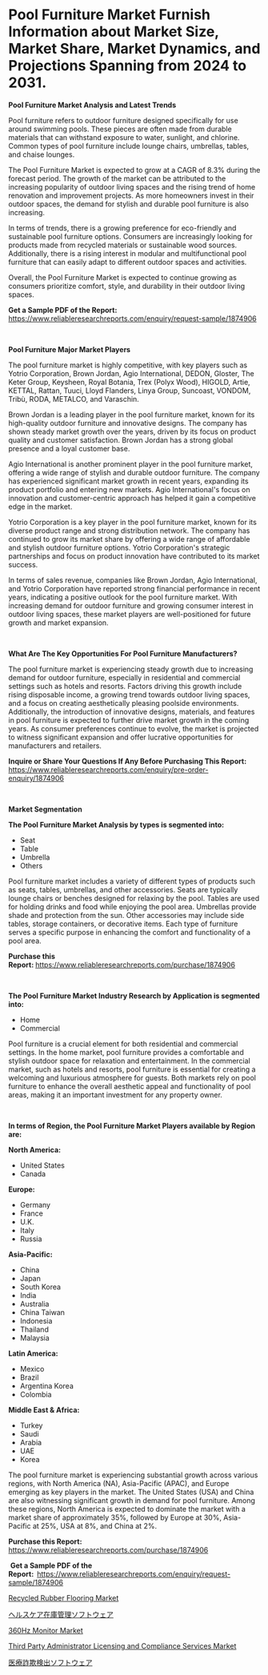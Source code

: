 <p><h1>Pool Furniture Market Furnish Information about Market Size, Market Share, Market Dynamics, and Projections Spanning from 2024 to 2031.</h1></p><p><strong>Pool Furniture Market Analysis and Latest Trends</strong></p>
<p><p>Pool furniture refers to outdoor furniture designed specifically for use around swimming pools. These pieces are often made from durable materials that can withstand exposure to water, sunlight, and chlorine. Common types of pool furniture include lounge chairs, umbrellas, tables, and chaise lounges.</p><p>The Pool Furniture Market is expected to grow at a CAGR of 8.3% during the forecast period. The growth of the market can be attributed to the increasing popularity of outdoor living spaces and the rising trend of home renovation and improvement projects. As more homeowners invest in their outdoor spaces, the demand for stylish and durable pool furniture is also increasing.</p><p>In terms of trends, there is a growing preference for eco-friendly and sustainable pool furniture options. Consumers are increasingly looking for products made from recycled materials or sustainable wood sources. Additionally, there is a rising interest in modular and multifunctional pool furniture that can easily adapt to different outdoor spaces and activities.</p><p>Overall, the Pool Furniture Market is expected to continue growing as consumers prioritize comfort, style, and durability in their outdoor living spaces.</p></p>
<p><strong>Get a Sample PDF of the Report:&nbsp;</strong> <a href="https://www.reliableresearchreports.com/enquiry/request-sample/1874906">https://www.reliableresearchreports.com/enquiry/request-sample/1874906</a></p>
<p>&nbsp;</p>
<p><strong>Pool Furniture Major Market Players</strong></p>
<p><p>The pool furniture market is highly competitive, with key players such as Yotrio Corporation, Brown Jordan, Agio International, DEDON, Gloster, The Keter Group, Keysheen, Royal Botania, Trex (Polyx Wood), HIGOLD, Artie, KETTAL, Rattan, Tuuci, Lloyd Flanders, Linya Group, Suncoast, VONDOM, Tribù, RODA, METALCO, and Varaschin.</p><p>Brown Jordan is a leading player in the pool furniture market, known for its high-quality outdoor furniture and innovative designs. The company has shown steady market growth over the years, driven by its focus on product quality and customer satisfaction. Brown Jordan has a strong global presence and a loyal customer base.</p><p>Agio International is another prominent player in the pool furniture market, offering a wide range of stylish and durable outdoor furniture. The company has experienced significant market growth in recent years, expanding its product portfolio and entering new markets. Agio International's focus on innovation and customer-centric approach has helped it gain a competitive edge in the market.</p><p>Yotrio Corporation is a key player in the pool furniture market, known for its diverse product range and strong distribution network. The company has continued to grow its market share by offering a wide range of affordable and stylish outdoor furniture options. Yotrio Corporation's strategic partnerships and focus on product innovation have contributed to its market success.</p><p>In terms of sales revenue, companies like Brown Jordan, Agio International, and Yotrio Corporation have reported strong financial performance in recent years, indicating a positive outlook for the pool furniture market. With increasing demand for outdoor furniture and growing consumer interest in outdoor living spaces, these market players are well-positioned for future growth and market expansion.</p></p>
<p>&nbsp;</p>
<p><strong>What Are The Key Opportunities For Pool Furniture Manufacturers?</strong></p>
<p><p>The pool furniture market is experiencing steady growth due to increasing demand for outdoor furniture, especially in residential and commercial settings such as hotels and resorts. Factors driving this growth include rising disposable income, a growing trend towards outdoor living spaces, and a focus on creating aesthetically pleasing poolside environments. Additionally, the introduction of innovative designs, materials, and features in pool furniture is expected to further drive market growth in the coming years. As consumer preferences continue to evolve, the market is projected to witness significant expansion and offer lucrative opportunities for manufacturers and retailers.</p></p>
<p><strong>Inquire or Share Your Questions If Any Before Purchasing This Report:</strong> <a href="https://www.reliableresearchreports.com/enquiry/pre-order-enquiry/1874906">https://www.reliableresearchreports.com/enquiry/pre-order-enquiry/1874906</a></p>
<p>&nbsp;</p>
<p><strong>Market Segmentation</strong></p>
<p><strong>The Pool Furniture Market Analysis by types is segmented into:</strong></p>
<p><ul><li>Seat</li><li>Table</li><li>Umbrella</li><li>Others</li></ul></p>
<p><p>Pool furniture market includes a variety of different types of products such as seats, tables, umbrellas, and other accessories. Seats are typically lounge chairs or benches designed for relaxing by the pool. Tables are used for holding drinks and food while enjoying the pool area. Umbrellas provide shade and protection from the sun. Other accessories may include side tables, storage containers, or decorative items. Each type of furniture serves a specific purpose in enhancing the comfort and functionality of a pool area.</p></p>
<p><strong>Purchase this Report:&nbsp;</strong><a href="https://www.reliableresearchreports.com/purchase/1874906">https://www.reliableresearchreports.com/purchase/1874906</a></p>
<p>&nbsp;</p>
<p><strong>The Pool Furniture Market Industry Research by Application is segmented into:</strong></p>
<p><ul><li>Home</li><li>Commercial</li></ul></p>
<p><p>Pool furniture is a crucial element for both residential and commercial settings. In the home market, pool furniture provides a comfortable and stylish outdoor space for relaxation and entertainment. In the commercial market, such as hotels and resorts, pool furniture is essential for creating a welcoming and luxurious atmosphere for guests. Both markets rely on pool furniture to enhance the overall aesthetic appeal and functionality of pool areas, making it an important investment for any property owner.</p></p>
<p>&nbsp;</p>
<p><strong>In terms of Region, the Pool Furniture Market Players available by Region are:</strong></p>
<p>
    <p> <strong> North America: </strong>
        <ul>
            <li>United States</li>
            <li>Canada</li>
        </ul>
        </p> 
    <p> <strong> Europe: </strong>
        <ul>
            <li>Germany</li>
            <li>France</li>
            <li>U.K.</li>
            <li>Italy</li>
            <li>Russia</li>
        </ul>
        </p> 
    <p> <strong> Asia-Pacific: </strong>
        <ul>
            <li>China</li>
            <li>Japan</li>
            <li>South Korea</li>
            <li>India</li>
            <li>Australia</li>
            <li>China Taiwan</li>
            <li>Indonesia</li>
            <li>Thailand</li>
            <li>Malaysia</li>
        </ul>
        </p> 
    <p> <strong> Latin America: </strong>
        <ul>
            <li>Mexico</li>
            <li>Brazil</li>
            <li>Argentina Korea</li>
            <li>Colombia</li>
        </ul>
        </p> 
    <p> <strong> Middle East & Africa: </strong>
        <ul>
            <li>Turkey</li>
            <li>Saudi</li>
            <li>Arabia</li>
            <li>UAE</li>
            <li>Korea</li>
        </ul>
    </p>
    </p>
<p><p>The pool furniture market is experiencing substantial growth across various regions, with North America (NA), Asia-Pacific (APAC), and Europe emerging as key players in the market. The United States (USA) and China are also witnessing significant growth in demand for pool furniture. Among these regions, North America is expected to dominate the market with a market share of approximately 35%, followed by Europe at 30%, Asia-Pacific at 25%, USA at 8%, and China at 2%.</p></p>
<p><strong>Purchase this Report: </strong><a href="https://www.reliableresearchreports.com/purchase/1874906">https://www.reliableresearchreports.com/purchase/1874906</a></p>
<p>&nbsp;<strong>Get a Sample PDF of the Report:&nbsp;&nbsp;</strong><a href="https://www.reliableresearchreports.com/enquiry/request-sample/1874906">https://www.reliableresearchreports.com/enquiry/request-sample/1874906</a></p>
<p><strong></strong></p>
<p><p><a href="https://github.com/danielneavesallisons03mba/Market-Research-Report-List-1/blob/main/recycled-rubber-flooring-market.md">Recycled Rubber Flooring Market</a></p><p><a href="https://github.com/luffiazaza/Market-Research-Report-List-1/blob/main/18279286543.md">ヘルスケア在庫管理ソフトウェア</a></p><p><a href="https://github.com/dimitrishawkinswaynenp91rgz/Market-Research-Report-List-1/blob/main/360hz-monitor-market.md">360Hz Monitor Market</a></p><p><a href="https://issuu.com/reportprime-2/docs/third-party-administrator-licensing-and-compliance">Third Party Administrator Licensing and Compliance Services Market</a></p><p><a href="https://github.com/one-cool-chick/Market-Research-Report-List-1/blob/main/76760976544.md">医療詐欺検出ソフトウェア</a></p></p>